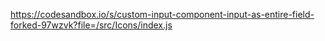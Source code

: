 https://codesandbox.io/s/custom-input-component-input-as-entire-field-forked-97wzvk?file=/src/Icons/index.js
